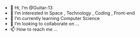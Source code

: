 - 👋 Hi, I’m @Guitar-13
- 👀 I’m interested in Space , Technology , Coding , Front-end
- 🌱 I’m currently learning Computer Science
- 💞️ I’m looking to collaborate on ...
- 📫 How to reach me ...

<!---
Guitar-13/Guitar-13 is a ✨ special ✨ repository because its `README.md` (this file) appears on your GitHub profile.
You can click the Preview link to take a look at your changes.
--->
